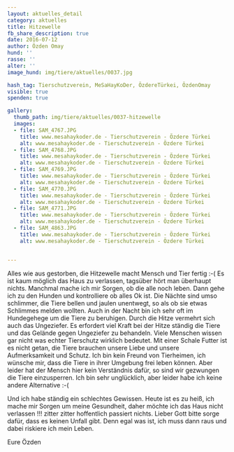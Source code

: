 ```yaml
---
layout: aktuelles_detail
category: aktuelles
title: Hitzewelle
fb_share_description: true
date: 2016-07-12
author: Özden Omay
hund: ''
rasse: ''
alter: ''
image_hund: img/tiere/aktuelles/0037.jpg

hash_tag: Tierschutzverein, MeSaHayKoDer, ÖzdereTürkei, ÖzdenOmay
visible: true
spenden: true

gallery:
  thumb_path: img/tiere/aktuelles/0037-hitzewelle
  images:
  - file: SAM_4767.JPG
    title: www.mesahaykoder.de - Tierschutzverein - Özdere Türkei
    alt: www.mesahaykoder.de - Tierschutzverein - Özdere Türkei
  - file: SAM_4768.JPG
    title: www.mesahaykoder.de - Tierschutzverein - Özdere Türkei
    alt: www.mesahaykoder.de - Tierschutzverein - Özdere Türkei
  - file: SAM_4769.JPG
    title: www.mesahaykoder.de - Tierschutzverein - Özdere Türkei
    alt: www.mesahaykoder.de - Tierschutzverein - Özdere Türkei
  - file: SAM_4770.JPG
    title: www.mesahaykoder.de - Tierschutzverein - Özdere Türkei
    alt: www.mesahaykoder.de - Tierschutzverein - Özdere Türkei
  - file: SAM_4771.JPG
    title: www.mesahaykoder.de - Tierschutzverein - Özdere Türkei
    alt: www.mesahaykoder.de - Tierschutzverein - Özdere Türkei
  - file: SAM_4863.JPG
    title: www.mesahaykoder.de - Tierschutzverein - Özdere Türkei
    alt: www.mesahaykoder.de - Tierschutzverein - Özdere Türkei


---
```

Alles wie aus gestorben, die Hitzewelle macht Mensch und Tier fertig :-( Es ist kaum möglich das Haus zu verlassen, tagsüber hört man überhaupt nichts. Manchmal mache ich mir Sorgen, ob die alle noch leben.
Dann gehe ich zu den Hunden und kontrolliere ob alles Ok ist.
Die Nächte sind umso schlimmer, die Tiere bellen und jaulen unentwegt, so als ob sie etwas Schlimmes melden wollten.
Auch in der Nacht bin ich sehr oft im Hundegehege um die Tiere zu beruhigen.
Durch die Hitze vermehrt sich auch das Ungeziefer. Es erfordert viel Kraft bei der Hitze ständig die Tiere und das Gelände gegen Ungeziefer zu behandeln.
Viele Menschen wissen gar nicht was echter Tierschutz wirklich bedeutet. Mit einer Schale Futter ist es nicht getan, die Tiere brauchen unsere Liebe und unsere Aufmerksamkeit und Schutz.
Ich bin kein Freund von Tierheimen, ich wünsche mir, dass die Tiere in ihrer Umgebung frei leben können. Aber leider hat der Mensch hier kein Verständnis dafür, so sind wir gezwungen die Tiere einzusperren.
Ich bin sehr unglücklich, aber leider habe ich keine andere Alternative :-(

Und ich habe ständig ein schlechtes Gewissen. Heute ist es zu heiß, ich mache mir Sorgen um meine Gesundheit, daher möchte ich das Haus nicht verlassen !!! zitter zitter hoffentlich passiert nichts.
Lieber Gott bitte sorge dafür, dass es keinen Unfall gibt. Denn egal was ist, ich muss dann raus und dabei riskiere ich mein Leben.

Eure Özden
